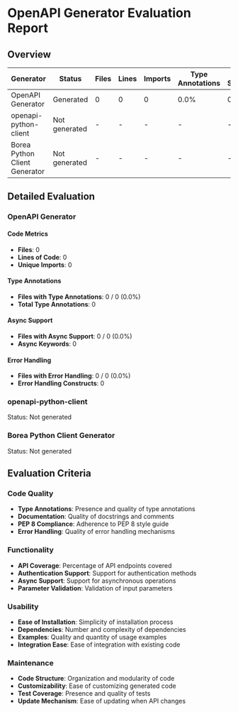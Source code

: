 # OpenAPI Generator Evaluation Report

## Overview

| Generator | Status | Files | Lines | Imports | Type Annotations | Async Support | Error Handling |
|-----------|--------|-------|-------|---------|------------------|--------------|----------------|
| OpenAPI Generator | Generated | 0 | 0 | 0 | 0.0% | 0.0% | 0.0% |
| openapi-python-client | Not generated | - | - | - | - | - | - |
| Borea Python Client Generator | Not generated | - | - | - | - | - | - |

## Detailed Evaluation

### OpenAPI Generator

#### Code Metrics

- **Files**: 0
- **Lines of Code**: 0
- **Unique Imports**: 0

#### Type Annotations

- **Files with Type Annotations**: 0 / 0 (0.0%)
- **Total Type Annotations**: 0

#### Async Support

- **Files with Async Support**: 0 / 0 (0.0%)
- **Async Keywords**: 0

#### Error Handling

- **Files with Error Handling**: 0 / 0 (0.0%)
- **Error Handling Constructs**: 0

### openapi-python-client

Status: Not generated

### Borea Python Client Generator

Status: Not generated


## Evaluation Criteria

### Code Quality

- **Type Annotations**: Presence and quality of type annotations
- **Documentation**: Quality of docstrings and comments
- **PEP 8 Compliance**: Adherence to PEP 8 style guide
- **Error Handling**: Quality of error handling mechanisms

### Functionality

- **API Coverage**: Percentage of API endpoints covered
- **Authentication Support**: Support for authentication methods
- **Async Support**: Support for asynchronous operations
- **Parameter Validation**: Validation of input parameters

### Usability

- **Ease of Installation**: Simplicity of installation process
- **Dependencies**: Number and complexity of dependencies
- **Examples**: Quality and quantity of usage examples
- **Integration Ease**: Ease of integration with existing code

### Maintenance

- **Code Structure**: Organization and modularity of code
- **Customizability**: Ease of customizing generated code
- **Test Coverage**: Presence and quality of tests
- **Update Mechanism**: Ease of updating when API changes

